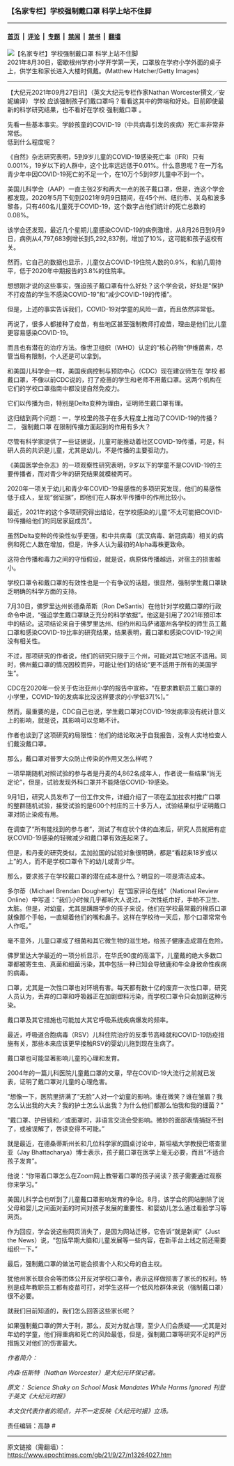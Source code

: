 ### 【名家专栏】学校强制戴口罩 科学上站不住脚

---

#### [首页](../../../..?n13264027) &nbsp;|&nbsp; [评论](../../../../../epoch-comment?n13264027) &nbsp;|&nbsp; [专题](../../../../../epoch-special?n13264027) &nbsp;|&nbsp; [禁闻](../../../../../epoch-news?n13264027) &nbsp;|&nbsp; [禁书](../../../../../books?n13264027) &nbsp;|&nbsp; [翻墙](https://github.com/gfw-breaker/nogfw/blob/master/README.md?n13264027)


<div><img alt="【名家专栏】学校强制戴口罩 科学上站不住脚" class="attachment-djy_600_400 size-djy_600_400 wp-post-image" src="https://i.epochtimes.com/assets/uploads/2021/09/id13264030-GettyImages-1234965849-600x400.jpg"/>
<div class="caption">
 2021年8月30日，密歇根州学府小学开学第一天，口罩放在学府小学外面的桌子上，供学生和家长进入大楼时佩戴。(Matthew Hatcher/Getty Images)
</div></div><hr/><div class="post_content" id="artbody" itemprop="articleBody">
 <!-- article content begin -->
 <p>
  【大纪元2021年09月27日讯】（英文大纪元专栏作家Nathan Worcester撰文／安妮编译）
  <ok href="https://www.epochtimes.com/gb/tag/%E5%AD%A6%E6%A0%A1.html">
   学校
  </ok>
  应该强制孩子们戴口罩吗？看看这其中的弊端和好处。目前即使最新的科学研究结果，也不看好在学校
  <ok href="https://www.epochtimes.com/gb/tag/%E5%BC%BA%E5%88%B6%E6%88%B4%E5%8F%A3%E7%BD%A9.html">
   强制戴口罩
  </ok>
  。
 </p>
 <p>
  先看一些基本事实。学龄孩童的COVID-19（中共病毒引发的疾病）死亡率非常非常低。
  <br/>
  低到什么程度呢？
 </p>
 <p>
  《自然》杂志研究表明，5到9岁儿童的COVID-19感染死亡率（IFR）只有0.001%，19岁以下的人群中，这个比率远远低于0.01%。什么意思呢？在一万名青少年中因COVID-19死亡的不足一个，在10万个5到9岁儿童中不到一个。
 </p>
 <p>
  美国儿科学会（AAP）一直主张2岁和再大一点的孩子戴口罩，但是，连这个学会都发现，2020年5月下旬到2021年9月9日期间，在45个州、纽约市、关岛和波多黎各，只有460名儿童死于COVID-19，这个数字占他们统计的死亡总数的0.08%。
 </p>
 <p>
  该学会还发现，最近几个星期儿童感染COVID-19的病例激增，从8月26日到9月9日，病例从4,797,683例增长到5,292,837例，增加了10%，这可能和孩子返校有关。
 </p>
 <p>
  然而，它自己的数据也显示，儿童仅占COVID-19住院人数的0.9%，和前几周持平，低于2020年中期报告的3.8%的住院率。
 </p>
 <p>
  想想刚才说的这些事实，强迫孩子戴口罩有什么好处？这个学会说，好处是“保护不打疫苗的学生不感染COVID-19”和“减少COVID-19的传播”。
 </p>
 <p>
  但是，上述的事实告诉我们，COVID-19对学童的风险一直，而且依然非常低。
 </p>
 <p>
  再说了，很多人都接种了疫苗，有些地区甚至强制教师打疫苗，理由是他们比儿童更容易感染COVID-19。
 </p>
 <p>
  而且也有潜在的治疗方法。像世卫组织（WHO）认定的“核心药物”伊维菌素，尽管当局有限制，个人还是可以拿到。
 </p>
 <p>
  和美国儿科学会一样，美国疾病控制与预防中心（CDC）现在建议师生在
  <ok href="https://www.epochtimes.com/gb/tag/%E5%AD%A6%E6%A0%A1.html">
   学校
  </ok>
  都戴口罩，不像以前CDC说的，打了疫苗的学生和老师不用戴口罩。这两个机构在它们的学校口罩指南中都没提自然免疫力。
 </p>
 <p>
  它们以传播为由，特别是Delta变种为理由，证明师生戴口罩有理。
 </p>
 <p>
  这归结到两个问题：一，学校里的孩子在多大程度上推动了COVID-19的传播？二，
  <ok href="https://www.epochtimes.com/gb/tag/%E5%BC%BA%E5%88%B6%E6%88%B4%E5%8F%A3%E7%BD%A9.html">
   强制戴口罩
  </ok>
  在限制传播方面起到的作用有多大？
 </p>
 <p>
  尽管有科学家提供了一些证据说，儿童可能推动着社区COVID-19传播，可是，科研人员的共识是儿童，尤其是幼儿，不是传播的主要驱动力。
 </p>
 <p>
  《美国医学会杂志》的一项观察性研究表明，9岁以下的学童不是COVID-19的主要传播者，而对青少年的研究结果就模棱两可。
 </p>
 <p>
  2020年一项关于幼儿和青少年COVID-19易感性的多项研究发现，他们的易感性低于成人，呈现“弱证据”，即他们在人群水平传播中的作用比较小。
 </p>
 <p>
  最近，2021年的这个多项研究得出结论，在学校感染的儿童“不太可能把COVID-19传播给他们的同居家庭成员”。
 </p>
 <p>
  虽然Delta变种的传染性似乎更强，和中共病毒（武汉病毒、新冠病毒）相关的病例和死亡人数在增加，但是，许多人认为最初的Alpha毒株更致命。
 </p>
 <p>
  这符合传播和毒力之间的守恒假设，就是说，病原体传播越远，对宿主的损害越小。
 </p>
 <p>
  学校口罩令和戴口罩的有效性也是一个有争议的话题，很显然，强制学生戴口罩缺乏明确的科学方面的支持。
 </p>
 <p>
  7月30日，佛罗里达州长德桑蒂斯（Ron DeSantis）在他针对学校戴口罩的行政命令中说，“强迫学生戴口罩缺乏充分的科学依据”。他这是引用了2021年预印本中的结论。这项结论来自于佛罗里达州、纽约州和马萨诸塞州各学校的师生员工戴口罩和感染COVID-19比率的研究结果，结果表明，戴口罩和感染COVID-19之间没有相关性。
 </p>
 <p>
  不过，那项研究的作者说，他们的研究只限于三个州，可能对其它地区不适用。同时，佛州戴口罩的情况因校而异，可能让他们的结论“更不适用于所有的美国学生”。
 </p>
 <p>
  CDC在2020年一份关于佐治亚州小学的报告中宣称，“在要求教职员工戴口罩的小学里，COVID-19的发病率比没这样要求的小学低37[%]。”
 </p>
 <p>
  然而，最重要的是，CDC自己也说，学生戴口罩对COVID-19发病率没有统计意义上的影响，就是说，其影响可以忽略不计。
 </p>
 <p>
  作者也谈到了这项研究的局限性：他们的结论取决于自我报告，没有人实地检查人们戴没戴口罩。
 </p>
 <p>
  那么，戴口罩对普罗大众防止传染的作用又怎么样呢？
 </p>
 <p>
  一项早期随机对照试验的参与者是丹麦的4,862名成年人，作者说一些结果“尚无定论”，但是，试验发现外科口罩并不能降低COVID-19感染。
 </p>
 <p>
  9月1日，研究人员发布了一份工作文件，详细介绍了一项在孟加拉农村推广口罩的整群随机试验，接受试验的是600个村庄的三十多万人，试验结果似乎证明戴口罩对防止染疫有用。
 </p>
 <p>
  在调查了“所有能找到的参与者”，测试了有症状个体的血液后，研究人员就把有症状COVID-19感染的轻微减少和戴口罩有效连起来了。
 </p>
 <p>
  但是，和丹麦的研究类似，孟加拉国的试验对象很明确，都是“看起来18岁或以上”的人，而不是学校口罩令下的幼儿或青少年。
 </p>
 <p>
  那么，要求孩子在学校戴口罩的潜在成本是什么？明显的一项是清洁成本。
 </p>
 <p>
  多尔蒂（Michael Brendan Dougherty）在“国家评论在线”（National Review Online）中写道：“我们小时候几乎都听大人说过，一次性纸巾好，手帕不卫生、太脏。但是，对幼童，尤其是蹒跚学步的孩子来说，他们在学校最常戴的棉质口罩就像那个手帕，一直糊着他们的嘴和鼻子。这样在学校待一天后，那个口罩常常令人作呕。”
 </p>
 <p>
  毫不意外，儿童口罩成了细菌和其它微生物的滋生地，给孩子健康造成潜在危险。
 </p>
 <p>
  佛罗里达大学最近的一项分析显示，在华氏90度的高温下，儿童戴的绝大多数口罩都被寄生虫、真菌和细菌污染，其中包括一种已知会导致鹿和牛全身致命性疾病的病毒。
 </p>
 <p>
  口罩，尤其是一次性口罩也对环境有害。每天都有数十亿的废弃一次性口罩，研究人员认为，丢弃的口罩和呼吸器正在加剧塑料污染，而学校口罩令只会加剧这种污染。
 </p>
 <p>
  戴口罩及其它措施也可能加大其它呼吸系统疾病爆发的频率。
 </p>
 <p>
  最近，呼吸道合胞病毒（RSV）儿科住院治疗的反季节高峰就和COVID-19防疫措施有关，那些本来应该更早接触RSV的婴幼儿拖到现在生病了。
 </p>
 <p>
  戴口罩也可能显著影响儿童的心理和发育。
 </p>
 <p>
  2004年的一篇儿科医院儿童戴口罩的文章，早在COVID-19大流行之前就已发表，证明了戴口罩对儿童的心理危害。
 </p>
 <p>
  “想像一下，医院里挤满了“无脸”人对一个幼童的影响。谁在微笑？谁在皱眉？我怎么认出我的大夫？我的护士怎么认出我？为什么他们都那么怕我和我的细菌？”
 </p>
 <p>
  “戴口罩、护目镜和／或面罩时，非语言交流会受影响。微妙的面部表情捕捉不到了，或被误解了，唇读变得不可能。”
 </p>
 <p>
  就是最近，在德桑蒂斯州长和几位科学家的圆桌讨论中，斯坦福大学教授巴塔查里亚（Jay Bhattacharya）博士表示，孩子戴口罩在医学上毫无必要，而且“不适合孩子发育”。
 </p>
 <p>
  他说：“你带着口罩怎么在Zoom网上教带着口罩的孩子阅读？孩子需要通过观察你来学习。”
 </p>
 <p>
  美国儿科学会也听到了儿童戴口罩影响发育的争论。8月，该学会的网站删除了说父母和婴儿之间面对面的时间对孩子发展的重要性、和婴幼儿怎么通过看脸学习等网页。
 </p>
 <p>
  作为回应，学会说这些网页消失了，是因为网站迁移，它告诉“就是新闻”（Just the News）说，“包括早期大脑和儿童发展等一些内容，在新平台上线之前还需要组织一下。”
 </p>
 <p>
  最后，强制戴口罩的做法可能会损害个人和父母的自主权。
 </p>
 <p>
  犹他州家长联合会等团体公开反对学校口罩令，表示这样做损害了家长的权利，特别是成年教职员工都有疫苗可打，对学生这样一个低风险群体来说（强制戴口罩）很不必要。
 </p>
 <p>
  就我们目前知道的，我们怎么回答这些家长呢？
 </p>
 <p>
  如果强制戴口罩的弊大于利，那么，反对方就占理，至少人们会质疑——尤其是对年幼的学童，他们得重病和死亡的风险最低，但是，强制戴口罩等研究不足的严厉措施又对他们的伤害最大。
 </p>
 <p>
  <em>
   作者简介：
  </em>
 </p>
 <p>
  <em>
   内森‧伍斯特（Nathan Worcester）是大纪元环保记者。
  </em>
 </p>
 <p>
  <em>
   原文：
   <ok href="https://www.theepochtimes.com/science-shaky-on-school-mask-mandates-while-harms-ignored_3999780.html">
    Science Shaky on School Mask Mandates While Harms Ignored
   </ok>
   刊登于英文《大纪元时报》
  </em>
 </p>
 <p>
  <em>
   本文仅代表作者的观点，并不一定反映《大纪元时报》立场。
  </em>
 </p>
 <p>
  责任编辑：高静 #
 </p>
 <!-- article content end -->
 <div id="below_article_ad">
 </div>
</div>


---

原文链接（需翻墙）：https://www.epochtimes.com/gb/21/9/27/n13264027.htm